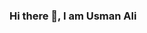 ### Hi there 👋, I am Usman Ali

<!--
**Usmanali07/Usmanali07** is a ✨ _special_ ✨ repository because its `README.md` (this file) appears on your GitHub profile.

Here are some ideas to get you started:

- 🔭 I’m currently working as Python Develper
- 🌱 I’m currently learning Machine learning / Deep Learning
- 👯 I’m looking to collaborate on different Projects
- 🤔 I’m looking for help with Latest Machine learning Models 
- 💬 Ask me about Machine learning / Data Scientist / Many more
- 📫 How to reach me: linkedin : - usmanali07
- 😄 Pronouns: He/Him
- ⚡ Fun fact: Dreaming Big, Geting stuff done and knowing how to have fun
-->
